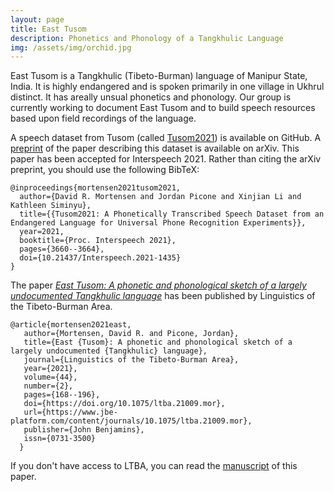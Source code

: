 ```yaml
---
layout: page
title: East Tusom
description: Phonetics and Phonology of a Tangkhulic Language
img: /assets/img/orchid.jpg
---
```


East Tusom is a Tangkhulic (Tibeto-Burman) language of Manipur State, India. It is highly endangered and is spoken primarily in one village in Ukhrul distinct. It has areally unsual phonetics and phonology. Our group is currently working to document East Tusom and to build speech resources based upon field recordings of the language.

A speech dataset from Tusom (called [Tusom2021](https://www.github.com/dmort27/tusom2021)) is available on GitHub. A [preprint](https://arxiv.org/abs/2104.00824) of the paper describing this dataset is available on arXiv. This paper has been accepted for Interspeech 2021. Rather than citing the arXiv preprint, you should use the following BibTeX:
```
@inproceedings{mortensen2021tusom2021,
  author={David R. Mortensen and Jordan Picone and Xinjian Li and Kathleen Siminyu},
  title={{Tusom2021: A Phonetically Transcribed Speech Dataset from an Endangered Language for Universal Phone Recognition Experiments}},
  year=2021,
  booktitle={Proc. Interspeech 2021},
  pages={3660--3664},
  doi={10.21437/Interspeech.2021-1435}
}
```

The paper [_East Tusom: A phonetic and phonological sketch of a largely undocumented Tangkhulic language_](https://www.jbe-platform.com/content/journals/10.1075/ltba.21009.mor) has been published by Linguistics of the Tibeto-Burman Area.
```
@article{mortensen2021east,
   author={Mortensen, David R. and Picone, Jordan},
   title={East {Tusom}: A phonetic and phonological sketch of a largely undocumented {Tangkhulic} language}, 
   journal={Linguistics of the Tibeto-Burman Area},
   year={2021},
   volume={44},
   number={2},
   pages={168--196},
   doi={https://doi.org/10.1075/ltba.21009.mor},
   url={https://www.jbe-platform.com/content/journals/10.1075/ltba.21009.mor},
   publisher={John Benjamins},
   issn={0731-3500}
  }
```
If you don't have access to LTBA, you can read the [manuscript]({{site.baseurl}}/assets/pdf/mortensen2021east.pdf) of this paper.